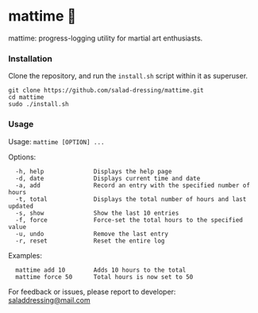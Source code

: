# mattime 🥋
mattime: progress-logging utility for martial art enthusiasts.
### Installation
Clone the repository, and run the `install.sh` script within it as superuser.
```
git clone https://github.com/salad-dressing/mattime.git
cd mattime
sudo ./install.sh
```
### Usage
Usage: `mattime [OPTION] ...`

Options:
```
  -h, help              Displays the help page
  -d, date              Displays current time and date
  -a, add               Record an entry with the specified number of hours
  -t, total             Displays the total number of hours and last updated
  -s, show              Show the last 10 entries
  -f, force             Force-set the total hours to the specified value
  -u, undo              Remove the last entry
  -r, reset             Reset the entire log
```
Examples:
```
  mattime add 10        Adds 10 hours to the total
  mattime force 50      Total hours is now set to 50
```
For feedback or issues, please report to developer: saladdressing@mail.com
